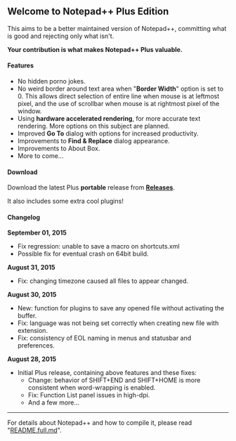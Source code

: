 ## Welcome to Notepad++ Plus Edition

This aims to be a better maintained version of Notepad++, committing what is good and rejecting only what isn't.

**Your contribution is what makes Notepad++ Plus valuable.**


#### Features

* No hidden porno jokes.
* No weird border around text area when "**Border Width**" option is set to 0. This allows direct selection of entire line when mouse is at leftmost pixel, and the use of scrollbar when mouse is at rightmost pixel of the window.
* Using **hardware accelerated rendering**, for more accurate text rendering. More options on this subject are planned.
* Improved **Go To** dialog with options for increased productivity.
* Improvements to **Find & Replace** dialog appearance.
* Improvements to About Box.
* More to come...


#### Download

Download the latest Plus **portable** release from [**Releases**](https://github.com/Rikk/notepad-plus-plus/releases).

It also includes some extra cool plugins!


#### Changelog

**September 01, 2015**
* Fix regression: unable to save a macro on shortcuts.xml
* Possible fix for eventual crash on 64bit build.

**August 31, 2015**
* Fix: changing timezone caused all files to appear changed.

**August 30, 2015**
* New: function for plugins to save any opened file without activating the buffer.
* Fix: language was not being set correctly when creating new file with extension.
* Fix: consistency of EOL naming in menus and statusbar and preferences.

**August 28, 2015**
* Initial Plus release, containing above features and these fixes:
	* Change: behavior of SHIFT+END and SHIFT+HOME is more consistent when word-wrapping is enabled.
	* Fix: Function List panel issues in high-dpi.
	* And a few more...

-----
For details about Notepad++ and how to compile it, please read "[README.full.md](https://github.com/Rikk/notepad-plus-plus/blob/Plus/README.full.md)".

